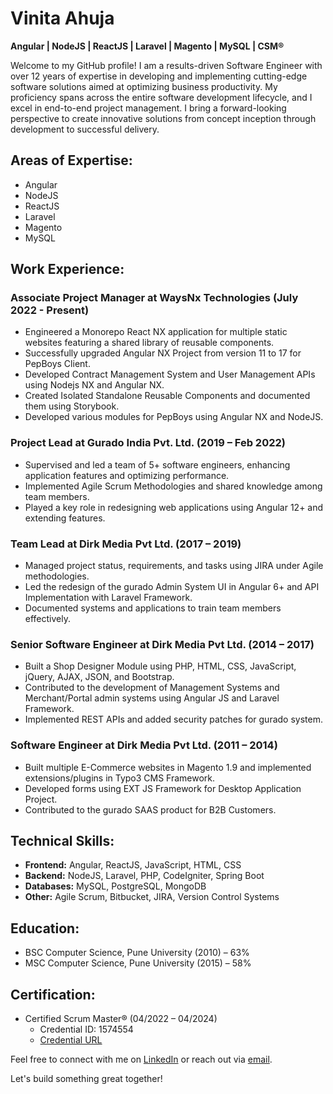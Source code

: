 # Vinita Ahuja

**Angular | NodeJS | ReactJS | Laravel | Magento | MySQL | CSM®**

Welcome to my GitHub profile! I am a results-driven Software Engineer with over 12 years of expertise in developing and implementing cutting-edge software solutions aimed at optimizing business productivity. My proficiency spans across the entire software development lifecycle, and I excel in end-to-end project management. I bring a forward-looking perspective to create innovative solutions from concept inception through development to successful delivery.

## Areas of Expertise:
- Angular
- NodeJS
- ReactJS
- Laravel
- Magento
- MySQL

## Work Experience:
### Associate Project Manager at WaysNx Technologies (July 2022 - Present)
- Engineered a Monorepo React NX application for multiple static websites featuring a shared library of reusable components.
- Successfully upgraded Angular NX Project from version 11 to 17 for PepBoys Client.
- Developed Contract Management System and User Management APIs using Nodejs NX and Angular NX.
- Created Isolated Standalone Reusable Components and documented them using Storybook.
- Developed various modules for PepBoys using Angular NX and NodeJS.

### Project Lead at Gurado India Pvt. Ltd. (2019 – Feb 2022)
- Supervised and led a team of 5+ software engineers, enhancing application features and optimizing performance.
- Implemented Agile Scrum Methodologies and shared knowledge among team members.
- Played a key role in redesigning web applications using Angular 12+ and extending features.

### Team Lead at Dirk Media Pvt Ltd. (2017 – 2019)
- Managed project status, requirements, and tasks using JIRA under Agile methodologies.
- Led the redesign of the gurado Admin System UI in Angular 6+ and API Implementation with Laravel Framework.
- Documented systems and applications to train team members effectively.

### Senior Software Engineer at Dirk Media Pvt Ltd. (2014 – 2017)
- Built a Shop Designer Module using PHP, HTML, CSS, JavaScript, jQuery, AJAX, JSON, and Bootstrap.
- Contributed to the development of Management Systems and Merchant/Portal admin systems using Angular JS and Laravel Framework.
- Implemented REST APIs and added security patches for gurado system.

### Software Engineer at Dirk Media Pvt Ltd. (2011 – 2014)
- Built multiple E-Commerce websites in Magento 1.9 and implemented extensions/plugins in Typo3 CMS Framework.
- Developed forms using EXT JS Framework for Desktop Application Project.
- Contributed to the gurado SAAS product for B2B Customers.

## Technical Skills:
- **Frontend:** Angular, ReactJS, JavaScript, HTML, CSS
- **Backend:** NodeJS, Laravel, PHP, CodeIgniter, Spring Boot
- **Databases:** MySQL, PostgreSQL, MongoDB
- **Other:** Agile Scrum, Bitbucket, JIRA, Version Control Systems

## Education:
- BSC Computer Science, Pune University (2010) – 63%
- MSC Computer Science, Pune University (2015) – 58%

## Certification:
- Certified Scrum Master® (04/2022 – 04/2024)
  - Credential ID: 1574554
  - [Credential URL](https://bcert.me/svuwjbqgu)

Feel free to connect with me on [LinkedIn](https://www.linkedin.com/in/vinitahj/) or reach out via [email](mailto:vinitahj@gmail.com).

Let's build something great together!
